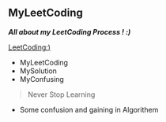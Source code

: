 ## MyLeetCoding
***All about my LeetCoding Process ! :)***

  [LeetCoding:)](https://leetcode.com)
- MyLeetCoding 
- MySolution
- MyConfusing

> Never Stop Learning

- Some confusion and gaining in Algorithem

